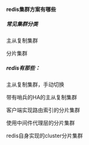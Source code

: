 
#### redis集群方案有哪些

##### 常见集群分类

主从复制集群

分片集群

##### redis有那些：

主从复制集群，手动切换

带有哨兵的HA的主从复制集群

客户端实现路由索引的分片集群

使用中间件代理层的分片集群

redis自身实现的cluster分片集群

